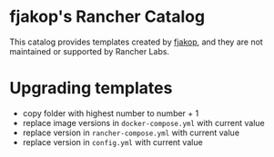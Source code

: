 # fjakop's Rancher Catalog 

This catalog provides templates created by [fjakop](https://github.com/fjakop), and they are not maintained or supported by Rancher Labs.

# Upgrading templates

* copy folder with highest number to number + 1
* replace image versions in `docker-compose.yml` with current value
* replace version in `rancher-compose.yml` with current value
* replace version in `config.yml` with current value
